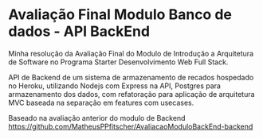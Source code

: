 # Avaliação Final Modulo Banco de dados - API BackEnd

Minha resolução da Avaliação Final do Modulo de Introdução a Arquitetura de Software no Programa Starter Desenvolvimento Web Full Stack.

API de Backend de um sistema de armazenamento de recados hospedado no Heroku, utilizando Nodejs com Express na API, Postgres para armazenamento dos dados,
com refatoração para aplicação de arquitetura MVC baseada na separação em features com usecases.

Baseado na avaliação anterior do modulo de Backend  https://github.com/MatheusPPfitscher/AvaliacaoModuloBackEnd-backend
